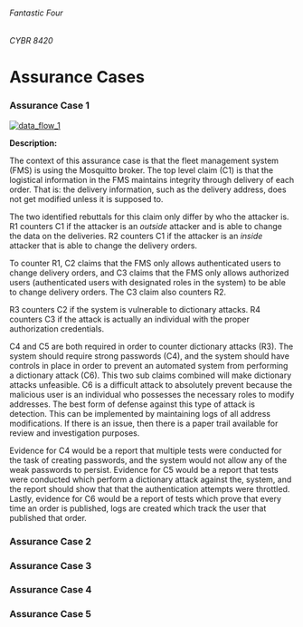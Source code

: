 ###### Fantastic Four
###### CYBR 8420

# Assurance Cases

### Assurance Case 1

[![data_flow_1](https://github.com/sanjar91/Fantastic-Four/blob/master/images/assurance_case1_thumbnail.png)](https://github.com/sanjar91/Fantastic-Four/blob/master/images/assurance_case1.png)

**Description:** 

The context of this assurance case is that the fleet management system (FMS) is using the Mosquitto broker.  The top level claim (C1) is that the logistical information in the FMS maintains integrity through delivery of each order.  That is: the delivery information, such as the delivery address, does not get modified unless it is supposed to.  

The two identified rebuttals for this claim only differ by who the attacker is. R1 counters C1 if the attacker is an *outside* attacker and is able to change the data on the deliveries.  R2 counters C1 if the attacker is an *inside* attacker that is able to change the delivery orders.  

To counter R1, C2 claims that the FMS only allows authenticated users to change delivery orders, and C3 claims that the FMS only allows authorized users (authenticated users with designated roles in the system) to be able to change delivery orders. The C3 claim also counters R2.

R3 counters C2 if the system is vulnerable to dictionary attacks.  R4 counters C3 if the attack is actually an individual with the proper authorization credentials. 

C4 and C5 are both required in order to counter dictionary attacks (R3).  The system should require strong passwords (C4), and the system should have controls in place in order to prevent an automated system from performing a dictionary attack (C6).  This two sub claims combined will make dictionary attacks unfeasible. C6 is a difficult attack to absolutely prevent because the malicious user is an individual who possesses the necessary roles to modify addresses.  The best form of defense against this type of attack is detection.  This can be implemented by maintaining logs of all address modifications.  If there is an issue, then there is a paper trail available for review and investigation purposes.  

Evidence for C4 would be a report that multiple tests were conducted for the task of creating passwords, and the system would not allow any of the weak passwords to persist.  Evidence for C5 would be a report that tests were conducted which perform a dictionary attack against the, system, and the report should show that that the authentication attempts were throttled. Lastly, evidence for C6 would be a report of tests which prove that every time an order is published, logs are created which track the user that published that order. 




### Assurance Case 2
### Assurance Case 3
### Assurance Case 4
### Assurance Case 5

